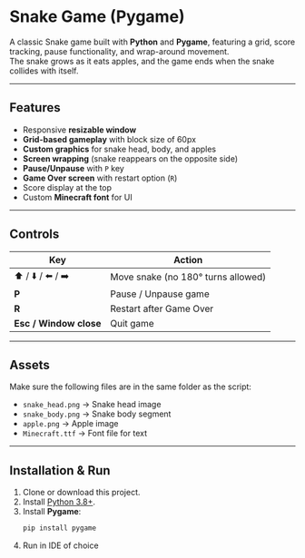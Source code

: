 # Snake Game (Pygame)

A classic Snake game built with **Python** and **Pygame**, featuring a grid, score tracking, pause functionality, and wrap-around movement.  
The snake grows as it eats apples, and the game ends when the snake collides with itself.  

---

## Features
- Responsive **resizable window**
- **Grid-based gameplay** with block size of 60px
- **Custom graphics** for snake head, body, and apples
- **Screen wrapping** (snake reappears on the opposite side)
- **Pause/Unpause** with `P` key
- **Game Over screen** with restart option (`R`)
- Score display at the top
- Custom **Minecraft font** for UI

---

## Controls
| Key | Action |
|-----|--------|
| ⬆️ / ⬇️ / ⬅️ / ➡️ | Move snake (no 180° turns allowed) |
| **P** | Pause / Unpause game |
| **R** | Restart after Game Over |
| **Esc / Window close** | Quit game |

---

## Assets
Make sure the following files are in the same folder as the script:
- `snake_head.png` → Snake head image  
- `snake_body.png` → Snake body segment  
- `apple.png` → Apple image  
- `Minecraft.ttf` → Font file for text  

---

##  Installation & Run
1. Clone or download this project.
2. Install [Python 3.8+](https://www.python.org/downloads/).
3. Install **Pygame**:
   ```bash
   pip install pygame
   ```
4. Run in IDE of choice
